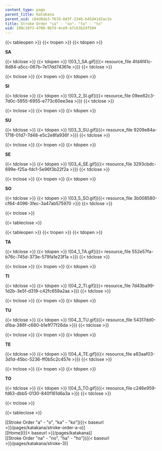 ```yaml
---
content_type: page
parent_title: Katakana
parent_uid: c84d8de3-767d-8d3f-234b-b45d41d2ac2e
title: Stroke Order "sa" - "so", "ta" - "to"
uid: 198c18f3-4700-9b7d-4ce9-b7cb3b24f504
---
```


{{< tableopen >}}
{{< tropen >}}
{{< tdopen >}}


**SA**


{{< tdclose >}}
{{< tdopen >}}
![03_1_SA.gif]({{< resource_file 4fd4f41c-8d84-a5cc-067b-7e17dd74361e >}})
{{< tdclose >}}

{{< trclose >}}
{{< tropen >}}
{{< tdopen >}}


**SI**


{{< tdclose >}}
{{< tdopen >}}
![03_2_SI.gif]({{< resource_file 09ee82c3-7d0c-5955-6955-e773c60ee3ea >}})
{{< tdclose >}}

{{< trclose >}}
{{< tropen >}}
{{< tdopen >}}


**SU**


{{< tdclose >}}
{{< tdopen >}}
![03_3_SU.gif]({{< resource_file 9209e84a-1718-01d7-7d48-e5c2e8fa936f >}})
{{< tdclose >}}

{{< trclose >}}
{{< tropen >}}
{{< tdopen >}}


**SE**


{{< tdclose >}}
{{< tdopen >}}
![03_4_SE.gif]({{< resource_file 3293cbdc-699e-f25a-fdc1-5e96f3b22f2a >}})
{{< tdclose >}}

{{< trclose >}}
{{< tropen >}}
{{< tdopen >}}


**SO**


{{< tdclose >}}
{{< tdopen >}}
![03_5_SO.gif]({{< resource_file 3b008580-cf64-4096-3fec-3a47ab575970 >}})
{{< tdclose >}}

{{< trclose >}}

{{< tableclose >}}

{{< tableopen >}}
{{< tropen >}}
{{< tdopen >}}


**TA**


{{< tdclose >}}
{{< tdopen >}}
![04_1_TA.gif]({{< resource_file 552e57fa-b76c-745d-373e-579fa1e23f1a >}})
{{< tdclose >}}

{{< trclose >}}
{{< tropen >}}
{{< tdopen >}}


**TI**


{{< tdclose >}}
{{< tdopen >}}
![04_2_TI.gif]({{< resource_file 7d43ba99-1d2b-3e5f-d319-c42fc659a2aa >}})
{{< tdclose >}}

{{< trclose >}}
{{< tropen >}}
{{< tdopen >}}


**TU**


{{< tdclose >}}
{{< tdopen >}}
![04_3_TU.gif]({{< resource_file 54317dd0-d1ba-386f-c680-b1e1f77f26da >}})
{{< tdclose >}}

{{< trclose >}}
{{< tropen >}}
{{< tdopen >}}


**TE**


{{< tdclose >}}
{{< tdopen >}}
![04_4_TE.gif]({{< resource_file a83aaf03-3d1d-45bc-5236-ff0b5c2c457e >}})
{{< tdclose >}}

{{< trclose >}}
{{< tropen >}}
{{< tdopen >}}


**TO**


{{< tdclose >}}
{{< tdopen >}}
![04_5_TO.gif]({{< resource_file c246e959-fd63-dbb5-0130-840f161d6a3a >}})
{{< tdclose >}}

{{< trclose >}}

{{< tableclose >}}

\[[Stroke Order "a" - "o", "ka" - "ko"]({{< baseurl >}}/pages/katakana/stroke-order-a-o)\]  
\[[Home]({{< baseurl >}}/pages/katakana)\]  
\[[Stroke Order "na" - "no", "ha" - "ho"]({{< baseurl >}}/pages/katakana/stroke-3)\]